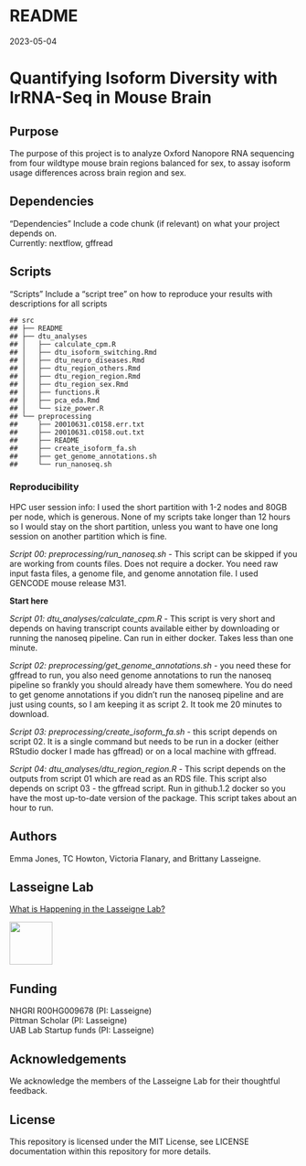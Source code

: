 README
================
2023-05-04

# Quantifying Isoform Diversity with lrRNA-Seq in Mouse Brain

## Purpose

The purpose of this project is to analyze Oxford Nanopore RNA sequencing
from four wildtype mouse brain regions balanced for sex, to assay
isoform usage differences across brain region and sex.

## Dependencies

“Dependencies” Include a code chunk (if relevant) on what your project
depends on.  
Currently: nextflow, gffread

## Scripts

“Scripts” Include a “script tree” on how to reproduce your results with
descriptions for all scripts

    ## src
    ## ├── README
    ## ├── dtu_analyses
    ## │   ├── calculate_cpm.R
    ## │   ├── dtu_isoform_switching.Rmd
    ## │   ├── dtu_neuro_diseases.Rmd
    ## │   ├── dtu_region_others.Rmd
    ## │   ├── dtu_region_region.Rmd
    ## │   ├── dtu_region_sex.Rmd
    ## │   ├── functions.R
    ## │   ├── pca_eda.Rmd
    ## │   └── size_power.R
    ## └── preprocessing
    ##     ├── 20010631.c0158.err.txt
    ##     ├── 20010631.c0158.out.txt
    ##     ├── README
    ##     ├── create_isoform_fa.sh
    ##     ├── get_genome_annotations.sh
    ##     └── run_nanoseq.sh

### Reproducibility

HPC user session info: I used the short partition with 1-2 nodes and
80GB per node, which is generous. None of my scripts take longer than 12
hours so I would stay on the short partition, unless you want to have
one long session on another partition which is fine.

*Script 00: preprocessing/run_nanoseq.sh* - This script can be skipped
if you are working from counts files. Does not require a docker. You
need raw input fasta files, a genome file, and genome annotation file. I
used GENCODE mouse release M31.

**Start here**

*Script 01: dtu_analyses/calculate_cpm.R* - This script is very short
and depends on having transcript counts available either by downloading
or running the nanoseq pipeline. Can run in either docker. Takes less
than one minute.

*Script 02: preprocessing/get_genome_annotations.sh* - you need these
for gffread to run, you also need genome annotations to run the nanoseq
pipeline so frankly you should already have them somewhere. You do need
to get genome annotations if you didn’t run the nanoseq pipeline and are
just using counts, so I am keeping it as script 2. It took me 20 minutes
to download.

*Script 03: preprocessing/create_isoform_fa.sh* - this script depends on
script 02. It is a single command but needs to be run in a docker
(either RStudio docker I made has gffread) or on a local machine with
gffread.

*Script 04: dtu_analyses/dtu_region_region.R* - This script depends on
the outputs from script 01 which are read as an RDS file. This script
also depends on script 03 - the gffread script. Run in github.1.2 docker
so you have the most up-to-date version of the package. This script
takes about an hour to run.

## Authors

Emma Jones, TC Howton, Victoria Flanary, and Brittany Lasseigne.

## Lasseigne Lab

[What is Happening in the Lasseigne Lab?](https://www.lasseigne.org/)

<img src="https://www.lasseigne.org/img/main/lablogo.png" width="75" height="75">

## Funding

NHGRI R00HG009678 (PI: Lasseigne)  
Pittman Scholar (PI: Lasseigne)  
UAB Lab Startup funds (PI: Lasseigne)

## Acknowledgements

We acknowledge the members of the Lasseigne Lab for their thoughtful
feedback.

## License

This repository is licensed under the MIT License, see LICENSE
documentation within this repository for more details.

